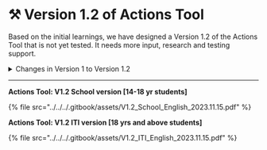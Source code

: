 # ⚒ Version 1.2 of Actions Tool

Based on the initial learnings, we have designed a Version 1.2 of the Actions Tool that is not yet tested. It needs more input, research and testing support.&#x20;

<details>

<summary>Changes in Version 1 to Version 1.2</summary>

**Change 1**

From experts and learner feedback, particularly regarding response options in Part A, we have implemented a significant improvement by updating the Likert scale options completely to ensure a more accurate and balanced assessment.\
\
In the initial version, the response choices were more skewed towards 'positive / yes' response.

* **Version 1**
  * (a) yes, many times
  * (b) yes, sometimes
  * (c) yes, once or twice
  * (d) no

<!---->

* **Version 1.2**
  * (a) No, never
  * (b) Almost never
  * (c) Sometimes
  * (d) Almost always
  * (e) Yes, always

We switched from a 4 point to 5 point Likert scale, as research from Stanford (Krosnick & Presser, 2010) and other institutions suggest that a 5-point scale is considered optimal.



**Change 2**

Previously, in Version 1, Question 10 of the tool had a binary response format with only "Yes" or "No" options. In the updated Version 1.2 tool, we have introduced the above-mentioned Likert scale, which provides a more comprehensive set of response options. This modification ensures that all 20 items in the tool share a consistent and improved Likert scale for a more detailed and accurate assessment.&#x20;

***

Advantages of 5-point Likert scale:

* Psychometric Properties: Five-point Likert scales exhibit good psychometric properties, including reliability and validity in measuring attitudes and perceptions.
* Response Distribution: The scale provides a sufficient range of response options, preventing response clustering and allowing for a more nuanced understanding of participants' opinions.
* Normal Distribution Assumption: Fits well with the assumption of normal distribution in statistical analyses, facilitating parametric tests.
* Efficient Analysis: Easier to analyze statistically due to its ordinal nature, making it compatible with various statistical methods like t-tests and ANOVA.
* Reduced Acquiescence Bias: Compared to scales with fewer response options, a five-point Likert scale reduces the likelihood of respondents exhibiting acquiescence bias by simply agreeing with statements.
* Cross-Cultural Applicability: Research suggests that five-point scales are less susceptible to cultural biases and variations, making them more universally applicable across diverse populations.

Krosnick, J. A., & Presser, S. (2010). [Question and questionnaire design](https://web.stanford.edu/dept/communication/faculty/krosnick/docs/2010/2010%20Handbook%20of%20Survey%20Research.pdf). In P. V. Marsden, & J. D. Wright (Eds.), _Handbook of Survey Research_. Bingley, England: Emerald Group Publishing.

</details>

***

**Actions Tool: V1.2 School version \[14-18 yr students]**

{% file src="../../../.gitbook/assets/V1.2_School_English_2023.11.15.pdf" %}

**Actions Tool: V1.2 ITI version \[18 yrs and above students]**

{% file src="../../../.gitbook/assets/V1.2_ITI_English_2023.11.15.pdf" %}
